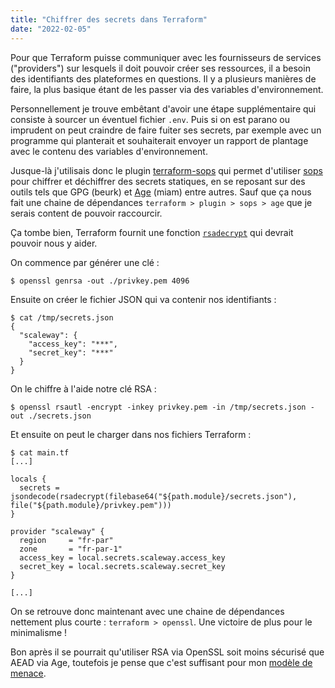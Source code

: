 ```yaml
---
title: "Chiffrer des secrets dans Terraform"
date: "2022-02-05"
---
```


Pour que Terraform puisse communiquer avec les fournisseurs de services
("providers") sur lesquels il doit pouvoir créer ses ressources, il a besoin
des identifiants des plateformes en questions. Il y a plusieurs manières de
faire, la plus basique étant de les passer via des variables d'environnement.

Personnellement je trouve embêtant d'avoir une étape supplémentaire qui
consiste à sourcer un éventuel fichier `.env`. Puis si on est parano ou
imprudent on peut craindre de faire fuiter ses secrets, par exemple avec un
programme qui planterait et souhaiterait envoyer un rapport de plantage avec le
contenu des variables d'environnement.

Jusque-là j'utilisais donc le plugin
[terraform-sops](https://github.com/carlpett/terraform-provider-sops) qui
permet d'utiliser [sops](https://github.com/mozilla/sops) pour chiffrer et
déchiffrer des secrets statiques, en se reposant sur des outils tels que GPG
(beurk) et [Age](https://age-encryption.org/) (miam) entre autres. Sauf que ça
nous fait une chaine de dépendances `terraform > plugin > sops > age` que je
serais content de pouvoir raccourcir.

Ça tombe bien, Terraform fournit une fonction
[`rsadecrypt`](https://www.terraform.io/language/functions/rsadecrypt) qui
devrait pouvoir nous y aider.

On commence par générer une clé :

```
$ openssl genrsa -out ./privkey.pem 4096
```

Ensuite on créer le fichier JSON qui va contenir nos identifiants :

```
$ cat /tmp/secrets.json
{
  "scaleway": {
    "access_key": "***",
    "secret_key": "***"
  }
}
```

On le chiffre à l'aide notre clé RSA :

```
$ openssl rsautl -encrypt -inkey privkey.pem -in /tmp/secrets.json -out ./secrets.json
```

Et ensuite on peut le charger dans nos fichiers Terraform :

```
$ cat main.tf
[...]

locals {
  secrets = jsondecode(rsadecrypt(filebase64("${path.module}/secrets.json"), file("${path.module}/privkey.pem")))
}

provider "scaleway" {
  region     = "fr-par"
  zone       = "fr-par-1"
  access_key = local.secrets.scaleway.access_key
  secret_key = local.secrets.scaleway.secret_key
}

[...]
```

On se retrouve donc maintenant avec une chaine de dépendances nettement plus
courte : `terraform > openssl`. Une victoire de plus pour le minimalisme !

Bon après il se pourrait qu'utiliser RSA via OpenSSL soit moins sécurisé que
AEAD via Age, toutefois je pense que c'est suffisant pour mon
[modèle de menace](https://fr.wikipedia.org/wiki/Modèle_de_menace).

<!--
vim: spell spelllang=fr
-->
